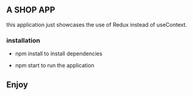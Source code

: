 ## A SHOP APP

this application just showcases the use of Redux instead of useContext.

### installation

- npm install
  to install dependencies

- npm start
  to run the application

## Enjoy
